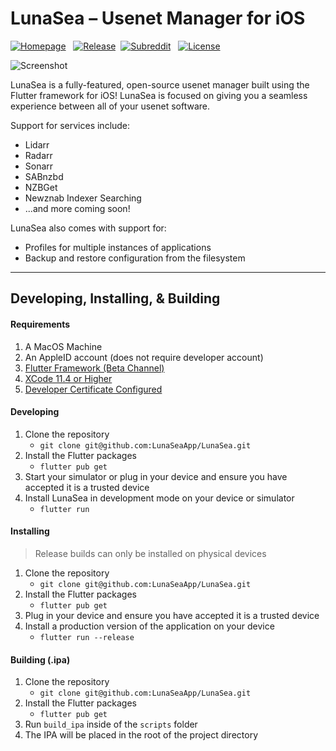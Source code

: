 # LunaSea &ndash; Usenet Manager for iOS

[![Homepage](https://img.shields.io/badge/Homepage-LunaSea-red?style=for-the-badge&logo=html5&color=%234ECCA3&logoColor=white)](https://www.lunasea.app) &nbsp; [![Release](https://img.shields.io/badge/AppStore-v2.0.1%20(55)-red?style=for-the-badge&logo=app-store&color=%230D96F6&logoColor=white)](https://apps.apple.com/us/app/lunasea/id1496797802?ls=1) &nbsp;[![Subreddit](https://img.shields.io/reddit/subreddit-subscribers/LunaSeaApp?label=R%2FLunaSeaApp&logo=reddit&logoColor=white&style=for-the-badge)](https://www.reddit.com/r/LunaSeaApp) &nbsp; [![License](https://img.shields.io/github/license/LunaSeaApp/LunaSea?color=%23222222&style=for-the-badge&logo=github&logoColor=white)](https://github.com/LunaSeaApp/LunaSea/blob/master/LICENSE)

![Screenshot](https://www.lunasea.app/images/hero.png)

LunaSea is a fully-featured, open-source usenet manager built using the Flutter framework for iOS! LunaSea is focused on giving you a seamless experience between all of your usenet software.

Support for services include:
- Lidarr
- Radarr
- Sonarr
- SABnzbd
- NZBGet
- Newznab Indexer Searching
- ...and more coming soon!

LunaSea also comes with support for:
- Profiles for multiple instances of applications
- Backup and restore configuration from the filesystem

---

## Developing, Installing, &amp; Building

#### Requirements

1. A MacOS Machine
2. An AppleID account (does not require developer account)
3. [Flutter Framework (Beta Channel)](https://flutter.dev/)
4. [XCode 11.4 or Higher](https://apps.apple.com/ca/app/xcode/id497799835?mt=12)
5. [Developer Certificate Configured](https://github.com/LunaSeaApp/LunaSea/wiki/Setup-of-Development-Certificate)

#### Developing

1. Clone the repository
    - `git clone git@github.com:LunaSeaApp/LunaSea.git`
2. Install the Flutter packages
    - `flutter pub get`
3. Start your simulator or plug in your device and ensure you have accepted it is a trusted device
4. Install LunaSea in development mode on your device or simulator
    - `flutter run` 

#### Installing

> Release builds can only be installed on physical devices

1. Clone the repository
    - `git clone git@github.com:LunaSeaApp/LunaSea.git`
2. Install the Flutter packages
    - `flutter pub get`
3. Plug in your device and ensure you have accepted it is a trusted device
4. Install a production version of the application on your device
    - `flutter run --release`

#### Building (.ipa)

1. Clone the repository
    - `git clone git@github.com:LunaSeaApp/LunaSea.git`
2. Install the Flutter packages
    - `flutter pub get`
3. Run `build_ipa` inside of the `scripts` folder
4. The IPA will be placed in the root of the project directory
